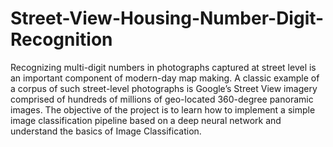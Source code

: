 # Street-View-Housing-Number-Digit-Recognition
Recognizing multi-digit numbers in photographs captured at street level is an important component of modern-day map making. A classic example of a corpus of such street-level photographs is Google’s Street View imagery comprised of hundreds of millions of geo-located 360-degree panoramic images. The objective of the project is to learn how to implement a simple image classification pipeline based on a deep neural network and understand the basics of Image Classification.
